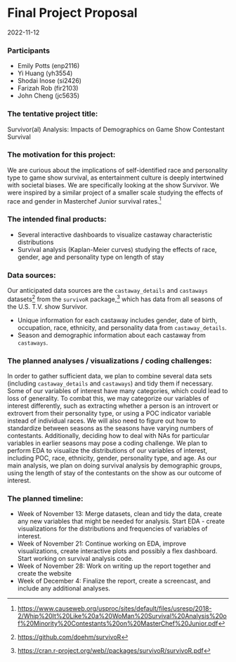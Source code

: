 Final Project Proposal
================
2022-11-12

### Participants

-   Emily Potts (enp2116)
-   Yi Huang (yh3554)
-   Shodai Inose (si2426)
-   Farizah Rob (fir2103)
-   John Cheng (jc5635)

### The tentative project title:

Survivor(al) Analysis: Impacts of Demographics on Game Show Contestant
Survival

### The motivation for this project:

We are curious about the implications of self-identified race and
personality type to game show survival, as entertainment culture is
deeply intertwined with societal biases. We are specifically looking at
the show Survivor. We were inspired by a similar project of a smaller
scale studying the effects of race and gender in Masterchef Junior
survival rates.[^1]

### The intended final products:

-   Several interactive dashboards to visualize castaway characteristic
    distributions
-   Survival analysis (Kaplan-Meier curves) studying the effects of
    race, gender, age and personality type on length of stay

### Data sources:

Our anticipated data sources are the `castaway_details` and `castaways`
datasets[^2] from the `survivoR` package,[^3] which has data from all
seasons of the U.S. T.V. show Survivor.  
- Unique information for each castaway includes gender, date of birth,
occupation, race, ethnicity, and personality data from
`castaway_details`.  
- Season and demographic information about each castaway from
`castaways`.

### The planned analyses / visualizations / coding challenges:

In order to gather sufficient data, we plan to combine several data sets
(including `castaway_details` and `castaways`) and tidy them if
necessary. Some of our variables of interest have many categories, which
could lead to loss of generality. To combat this, we may categorize our
variables of interest differently, such as extracting whether a person
is an introvert or extrovert from their personality type, or using a POC
indicator variable instead of individual races. We will also need to
figure out how to standardize between seasons as the seasons have
varying numbers of contestants. Additionally, deciding how to deal with
NAs for particular variables in earlier seasons may pose a coding
challenge. We plan to perform EDA to visualize the distributions of our
variables of interest, including POC, race, ethnicity, gender,
personality type, and age. As our main analysis, we plan on doing
survival analysis by demographic groups, using the length of stay of the
contestants on the show as our outcome of interest.

### The planned timeline:

-   Week of November 13: Merge datasets, clean and tidy the data, create
    any new variables that might be needed for analysis. Start EDA -
    create visualizations for the distributions and frequencies of
    variables of interest.
-   Week of November 21: Continue working on EDA, improve
    visualizations, create interactive plots and possibly a flex
    dashboard. Start working on survival analysis code.
-   Week of November 28: Work on writing up the report together and
    create the website
-   Week of December 4: Finalize the report, create a screencast, and
    include any additional analyses.

[^1]: <https://www.causeweb.org/usproc/sites/default/files/usresp/2018-2/Whip%20It%20Like%20a%20WoMan%20Survival%20Analysis%20of%20Minority%20Contestants%20on%20MasterChef%20Junior.pdf>

[^2]: <https://github.com/doehm/survivoR>

[^3]: <https://cran.r-project.org/web//packages/survivoR/survivoR.pdf>
